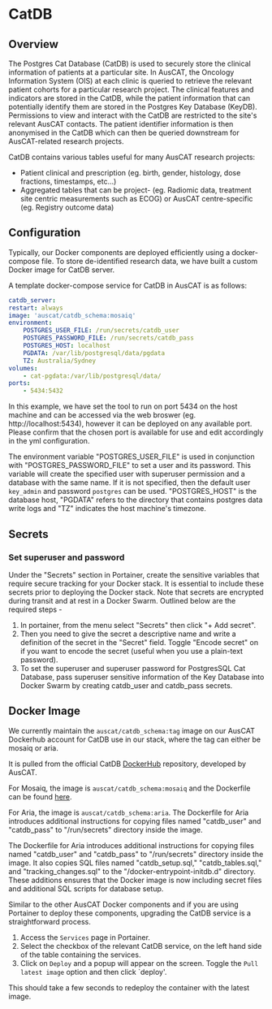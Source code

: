 # CatDB

## Overview

The Postgres Cat Database (CatDB) is used to securely store the clinical information of patients at a particular site. In AusCAT, the Oncology Information System (OIS) at each clinic is queried to retrieve the relevant patient cohorts for a particular research project. The clinical features and indicators are stored in the CatDB, while the patient information that can potentially identify them are stored in the Postgres Key Database (KeyDB). Permissions to view and interact with the CatDB are restricted to the site's relevant AusCAT contacts. The patient identifier information is then anonymised in the CatDB which can then be queried downstream for AusCAT-related research projects.

CatDB contains various tables useful for many AusCAT research projects:
- Patient clinical and prescription (eg. birth, gender, histology, dose fractions, timestamps, etc...)
- Aggregated tables that can be project- (eg. Radiomic data, treatment site centric measurements such as ECOG) or AusCAT centre-specific (eg. Registry outcome data)

## Configuration

Typically, our Docker components are deployed efficiently using a docker-compose file. To store de-identified research data, we have built a custom Docker image for CatDB server.

A template docker-compose service for CatDB in AusCAT is as follows:

```yml
catdb_server:
restart: always
image: 'auscat/catdb_schema:mosaiq'
environment:
    POSTGRES_USER_FILE: /run/secrets/catdb_user
    POSTGRES_PASSWORD_FILE: /run/secrets/catdb_pass
    POSTGRES_HOST: localhost
    PGDATA: /var/lib/postgresql/data/pgdata
    TZ: Australia/Sydney
volumes:
    - cat-pgdata:/var/lib/postgresql/data/
ports:
    - 5434:5432
```
In this example, we have set the tool to run on port 5434 on the host machine and can be accessed via the web broswer (eg. http://localhost:5434), however it can be deployed on any available port. Please confirm that the chosen port is available for use and edit accordingly in the yml configuration.

The environment variable "POSTGRES_USER_FILE" is used in conjunction with "POSTGRES_PASSWORD_FILE" to set a user and its password. This variable will create the specified user with superuser permission and a database with the same name. If it is not specified, then the default user `key_admin` and password `postgres` can be used. "POSTGRES_HOST" is the database host, "PGDATA" refers to the directory that contains postgres data write logs and "TZ" indicates the host machine's timezone.

## Secrets

### Set superuser and password

Under the "Secrets" section in Portainer, create the sensitive variables that require secure tracking for your Docker stack. It is essential to include these secrets prior to deploying the Docker stack. Note that secrets are encrypted during transit and at rest in a Docker Swarm. Outlined below are the required steps -

1. In portainer, from the menu select "Secrets" then click "+ Add secret".
2. Then you need to give the secret a descriptive name and write a definition of the secret in the "Secret" field. Toggle "Encode secret" on if you want to encode the secret (useful when you use a plain-text password).
3. To set the superuser and superuser password for PostgresSQL Cat Database, pass superuser sensitive information of the Key Database into Docker Swarm by creating catdb_user and catdb_pass secrets.

## Docker Image

We currently maintain the `auscat/catdb_schema:tag` image on our AusCAT Dockerhub account for CatDB use in our stack, where the tag can either be mosaiq or aria. 

It is pulled from the official CatDB [DockerHub](https://hub.docker.com/repository/docker/auscat/catdb_schema/general) repository, developed by AusCAT.

For Mosaiq, the image is `auscat/catdb_schema:mosaiq` and the Dockerfile can be found [here](https://github.com/AustralianCancerDataNetwork/auscat_etl/blob/main/mosaiq/catdb/Dockerfile).

For Aria, the image is `auscat/catdb_schema:aria`. The Dockerfile for Aria introduces additional instructions for copying files named "catdb_user" and "catdb_pass" to "/run/secrets" directory inside the image.

The Dockerfile for Aria introduces additional instructions for copying files named "catdb_user" and "catdb_pass" to "/run/secrets" directory inside the image. It also copies SQL files named "catdb_setup.sql," "catdb_tables.sql," and "tracking_changes.sql" to the "/docker-entrypoint-initdb.d" directory. These additions ensures that the Docker image is now including secret files and additional SQL scripts for database setup.

Similar to the other AusCAT Docker components and if you are using Portainer to deploy these components, upgrading the CatDB service is a straightforward process.

1. Access the `Services` page in Portainer.
2. Select the checkbox of the relevant CatDB service, on the left hand side of the table containing the services.
3. Click on `Deploy` and a popup will appear on the screen. Toggle the `Pull latest image` option and then click `deploy'.

This should take a few seconds to redeploy the container with the latest image.